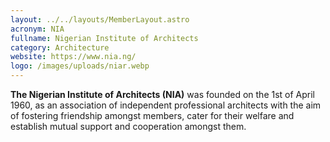 ```yaml
---
layout: ../../layouts/MemberLayout.astro
acronym: NIA
fullname: Nigerian Institute of Architects
category: Architecture
website: https://www.nia.ng/
logo: /images/uploads/niar.webp
---
```

**The Nigerian Institute of Architects (NIA)** was founded on the 1st of April 1960, as an association of independent professional architects with the aim of fostering friendship amongst members, cater for their welfare and establish mutual support and cooperation amongst them.
